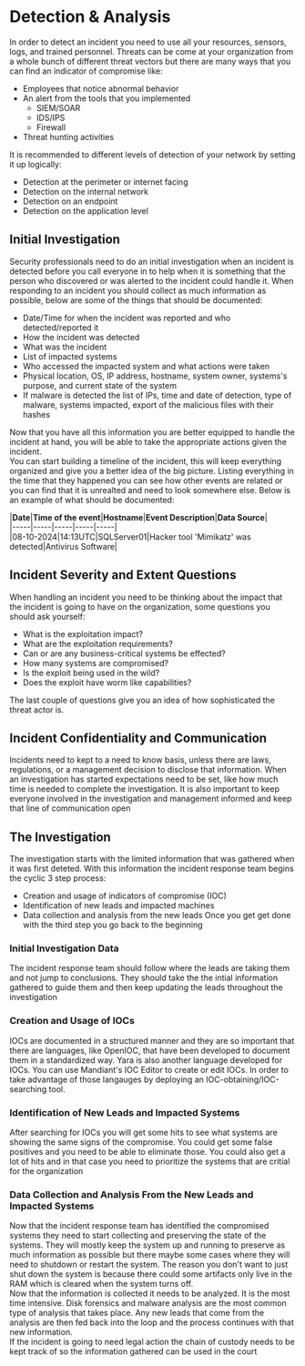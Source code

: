 # Detection & Analysis

In order to detect an incident you need to use all your resources, sensors, logs, and trained personnel. Threats can be come at your organization from a whole bunch of different threat vectors but there are many ways that you can find an indicator of compromise like:
* Employees that notice abnormal behavior
* An alert from the tools that you implemented
    * SIEM/SOAR
    * IDS/IPS
    * Firewall
* Threat hunting activities

It is recommended to different levels of detection of your network by setting it up logically:
* Detection at the perimeter or internet facing
* Detection on the internal network
* Detection on an endpoint
* Detection on the application level

## Initial Investigation
Security professionals need to do an initial investigation when an incident is detected before you call everyone in to help when it is something that the person who discovered or was alerted to the incident could handle it. When responding to an incident you should collect as much information as possible, below are some of the things that should be documented:
* Date/Time for when the incident was reported and who detected/reported it
* How the incident was detected
* What was the incident
* List of impacted systems
* Who accessed the impacted system and what actions were taken
* Physical location, OS, IP address, hostname, system owner, systems's purpose, and current state of the system
* If malware is detected the list of IPs, time and date of detection, type of malware, systems impacted, export of the malicious files with their hashes

Now that you have all this information you are better equipped to handle the incident at hand, you will be able to take the appropriate actions given the incident.<br>
You can start building a timeline of the incident, this will keep everything organized and give you a better idea of the big picture. Listing everything in the time that they happened you can see how other events are related or you can find that it is unrealted and need to look somewhere else. Below is an example of what should be documented:

|**Date**|**Time of the event**|**Hostname**|**Event Description**|**Data Source**|<br>
|-----|-----|-----|-----|-----|<br>
|08-10-2024|14:13UTC|SQLServer01|Hacker tool 'Mimikatz' was detected|Antivirus Software|

## Incident Severity and Extent Questions

When handling an incident you need to be thinking about the impact that the incident is going to have on the organization, some questions you should ask yourself:
* What is the exploitation impact?
* What are the exploitation requirements?
* Can or are any business-critical systems be effected?
* How many systems are compromised?
* Is the exploit being used in the wild?
* Does the exploit have worm like capabilities?

The last couple of questions give you an idea of how sophisticated the threat actor is.

## Incident Confidentiality and Communication

Incidents need to kept to a need to know basis, unless there are laws, regulations, or a management decision to disclose that information. When an investigation has started expectations need to be set, like how much time is needed to complete the investigation. It is also important to keep everyone involved in the investigation and management informed and keep that line of communication open

## The Investigation

The investigation starts with the limited information that was gathered when it was first deteted. With this information the incident response team begins the cyclic 3 step process:
* Creation and usage of indicators of compromise (IOC)
* Identification of new leads and impacted machines
* Data collection and analysis from the new leads
Once you get get done with the third step you go back to the beginning

### Initial Investigation Data

The incident response team should follow where the leads are taking them and not jump to conclusions. They should take the the intial information gathered to guide them and then keep updating the leads throughout the investigation

### Creation and Usage of IOCs

IOCs are documented in a structured manner and they are so important that there are languages, like OpenIOC, that have been developed to document them in a standardized way. Yara is also another language developed for IOCs. You can use Mandiant's IOC Editor to create or edit IOCs. In order to take advantage of those langauges by deploying an IOC-obtaining/IOC-searching tool.

### Identification of New Leads and Impacted Systems

After searching for IOCs you will get some hits to see what systems are showing the same signs of the compromise. You could get some false positives and you need to be able to eliminate those. You could also get a lot of hits and in that case you need to prioritize the systems that are critial for the organization

### Data Collection and Analysis From the New Leads and Impacted Systems

Now that the incident response team has identified the compromised systems they need to start collecting and preserving the state of the systems. They will mostly keep the system up and running to preserve as much information as possible but there maybe some cases where they will need to shutdown or restart the system. The reason you don't want to just shut down the system is because there could some artifacts only live in the RAM which is cleared when the system turns off.<br>
Now that the information is collected it needs to be analyzed. It is the most time intensive. Disk forensics and malware analysis are the most common type of analysis that takes place. Any new leads that come from the analysis are then fed back into the loop and the process continues with that new information.<br>
If the incident is going to need legal action the chain of custody needs to be kept track of so the information gathered can be used in the court